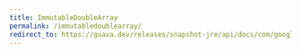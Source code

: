 ```yaml
---
title: ImmutableDoubleArray
permalink: /immutabledoublearray/
redirect_to: https://guava.dev/releases/snapshot-jre/api/docs/com/google/common/primitives/ImmutableDoubleArray.html
---
```


